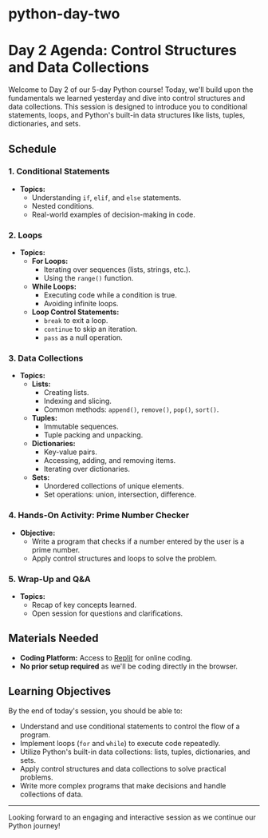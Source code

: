 # python-day-two

# Day 2 Agenda: Control Structures and Data Collections

Welcome to Day 2 of our 5-day Python course! Today, we'll build upon the fundamentals we learned yesterday and dive into control structures and data collections. This session is designed to introduce you to conditional statements, loops, and Python's built-in data structures like lists, tuples, dictionaries, and sets.

## Schedule

### **1. Conditional Statements**
- **Topics:**
  - Understanding `if`, `elif`, and `else` statements.
  - Nested conditions.
  - Real-world examples of decision-making in code.

### **2. Loops**
- **Topics:**
  - **For Loops:**
    - Iterating over sequences (lists, strings, etc.).
    - Using the `range()` function.
  - **While Loops:**
    - Executing code while a condition is true.
    - Avoiding infinite loops.
  - **Loop Control Statements:**
    - `break` to exit a loop.
    - `continue` to skip an iteration.
    - `pass` as a null operation.

### **3. Data Collections**
- **Topics:**
  - **Lists:**
    - Creating lists.
    - Indexing and slicing.
    - Common methods: `append()`, `remove()`, `pop()`, `sort()`.
  - **Tuples:**
    - Immutable sequences.
    - Tuple packing and unpacking.
  - **Dictionaries:**
    - Key-value pairs.
    - Accessing, adding, and removing items.
    - Iterating over dictionaries.
  - **Sets:**
    - Unordered collections of unique elements.
    - Set operations: union, intersection, difference.

### **4. Hands-On Activity: Prime Number Checker**
- **Objective:**
  - Write a program that checks if a number entered by the user is a prime number.
  - Apply control structures and loops to solve the problem.

### **5. Wrap-Up and Q&A**
- **Topics:**
  - Recap of key concepts learned.
  - Open session for questions and clarifications.

## Materials Needed
- **Coding Platform:** Access to [Replit](https://replit.com/) for online coding.
- **No prior setup required** as we'll be coding directly in the browser.

## Learning Objectives

By the end of today's session, you should be able to:

- Understand and use conditional statements to control the flow of a program.
- Implement loops (`for` and `while`) to execute code repeatedly.
- Utilize Python's built-in data collections: lists, tuples, dictionaries, and sets.
- Apply control structures and data collections to solve practical problems.
- Write more complex programs that make decisions and handle collections of data.

---

Looking forward to an engaging and interactive session as we continue our Python journey!
